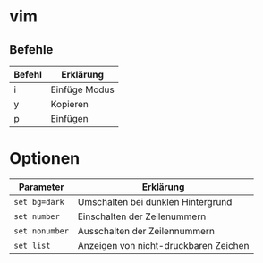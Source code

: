 # vim

## Befehle 
| Befehl | Erklärung |
| -- | -- |
| i | Einfüge Modus |
| y | Kopieren |
| p | Einfügen |

# Optionen
| Parameter | Erklärung |
| -- | -- |
|``set bg=dark``|Umschalten bei dunklen Hintergrund|
|``set number``|Einschalten der Zeilenummern|
|``set nonumber``|Ausschalten der Zeilennummern|
|``set list``|Anzeigen von nicht-druckbaren Zeichen|
